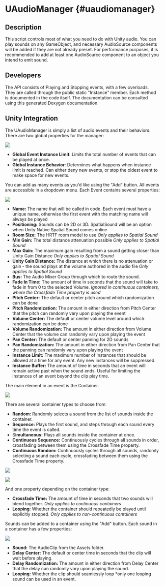 UAudioManager                        {#uaudiomanager}
============

## Description

This script controls most of what you need to do with Unity audio. You can play sounds on any GameObject, and necessary AudioSource components will be added if they are not already preset. For performance purposes, it is recommended to add at least one AudioSource component to an object you intend to emit sound.

## Developers

The API consists of Playing and Stopping events, with a few overloads. They are called through the public static "Instance" member. Each method is documented in the code itself. The documentation can be consulted using this generated Doxygen documentation.

## Unity Integration
The UAudioManager is simply a list of audio events and their behaviors. There are two global properties for the manager:

![](/Images/AudioManagerSection1.png)

- **Global Event Instance Limit**: Limits the total number of events that can be played at once.
- **Global Instance Behavior**: Determines what happens when instance limit is reached. Can either deny new events, or stop the oldest event to make space for new events.

You can add as many events as you'd like using the "Add" button. All events are accessible in a dropdown menu. Each Event contains several properties:

![](/Images/AudioManagerSection2.png)

- **Name:** The name that will be called in code. Each event must have a unique name, otherwise the first event with the matching name will always be played
- **Positioning:** Sounds can be 2D or 3D. SpatialSound will be an option when Unity Native Spatial Sound comes online
- **Room Size:** The HRTF room model to use *Only applies to Spatial Sound*
- **Min Gain:** The total distance attenuation possible *Only applies to Spatial Sound*
- **Max Gain:**	The maximum gain resulting from a sound getting closer than Unity Gain Distance *Only applies to Spatial Sound*
- **Unity Gain Distance:** The distance at which there is no attenuation or gain - the sound plays at the volume authored in the audio file *Only applies to Spatial Sound*
- **Bus:** The Audio Mixer Group through which to route the sound.
- **Fade In Time:**	The amount of time in seconds that the sound will take to fade in from 0 to the selected Volume. *Ignored in continuous containers, where the Crossfade Time property is used*
- **Pitch Center:**	The default or center pitch around which randomization can be done
- **Pitch Randomization:** The amount in either direction from Pitch Center that the pitch can randomly vary upon playing the event
- **Volume Center:** The default or center volume level around which randomization can be done
- **Volume Randomization:** The amount in either direction from Volume Center that the volume can randomly vary upon playing the event
- **Pan Center:** The default or center panning for 2D sounds
- **Pan Randomization:** The amount in either direction from Pan Center that the panning can randomly vary upon playing the event
- **Instance Limit:** The maximum number of instances that should be allowed at a time for any event. Any new instances will be suppressed.
- **Instance Buffer:** The amount of time in seconds that an event will remain active past when the sound ends. Useful for limiting the instances of an event beyond the clip play time.


The main element in an event is the Container.

![](/Images/AudioManagerContainer.png)

There are several container types to choose from:

- **Random:** Randomly selects a sound from the list of sounds inside the container.
- **Sequence:**	Plays the first sound, and steps through each sound every time the event is called.
- S**imultaneous:**	Plays all sounds inside the container at once.
- **Continuous Sequence:** Continuously cycles through all sounds in order, crossfading between them using the Crossfade Time property.
- **Continuous Random:** Continuously cycles through all sounds, randomly selecting a sound each cycle, crossfading between them using the Crossfade Time property.

![](/Images/AudioManagerContainerContinuous.png)

![](/Images/AudioManagerContainerSequence.png)

And one property depending on the container type:

- **Crossfade Time:** The amount of time in seconds that two sounds will blend together. *Only applies to continuous containers*
- **Looping:** Whether the container should repeatedly be played until explicitly stopped. *Only applies to non-continuous containers*

Sounds can be added to a container using the "Add" button. Each sound in a container has a few properties:

![](/Images/AudioManagerSounds.png)

- **Sound:** The AudioClip from the Assets folder.
- **Delay Center:**	The default or center time in seconds that the clip will wait before playing.
- **Delay Randomization:** The amount in either direction from Delay Center that the delay can randomly vary upon playing the sound.
- **Looping:** Whether the clip should seamlessly loop *only one looping sound can be used in an event.


